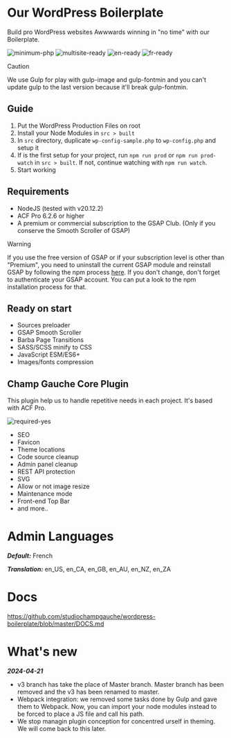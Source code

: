 # Our WordPress Boilerplate
Build pro WordPress websites Awwwards winning in "no time" with our Boilerplate.

![minimum-php](https://img.shields.io/badge/Minimum%20PHP-8.2-ff0000.svg)
![multisite-ready](https://img.shields.io/badge/Multisite%20Ready-no-fcba03.svg)
![en-ready](https://img.shields.io/badge/English%20Ready-yes-44cc11.svg)
![fr-ready](https://img.shields.io/badge/French%20Ready-yes-44cc11.svg)

> [!CAUTION]  
> We use Gulp for play with gulp-image and gulp-fontmin and you can't update gulp to the last version because it'll break gulp-fontmin.


## Guide
1. Put the WordPress Production Files on root
2. Install your Node Modules in `src > built`
3. In `src` directory, duplicate `wp-config-sample.php` to `wp-config.php` and setup it
4. If is the first setup for your project, run `npm run prod` or `npm run prod-watch` in `src > built`. If not, continue watching with `npm run watch`.
5. Start working


## Requirements
- NodeJS (tested with v20.12.2)
- ACF Pro 6.2.6 or higher
- A premium or commercial subscription to the GSAP Club. (Only if you conserve the Smooth Scroller of GSAP)

> [!WARNING]  
> If you use the free version of GSAP or if your subscription level is other than "Premium", you need to uninstall the current GSAP module and reinstall GSAP by following the npm process [here](https://gsap.com/docs/v3/Installation/). If you don't change, don't forget to authenticate your GSAP account. You can put a look to the npm installation process for that.


## Ready on start
- Sources preloader
- GSAP Smooth Scroller
- Barba Page Transitions
- SASS/SCSS minify to CSS
- JavaScript ESM/ES6+
- Images/fonts compression

## Champ Gauche Core Plugin
This plugin help us to handle repetitive needs in each project. It's based with ACF Pro.

![required-yes](https://img.shields.io/badge/Required-yes-ff0000.svg)

- SEO
- Favicon
- Theme locations
- Code source cleanup
- Admin panel cleanup
- REST API protection
- SVG
- Allow or not image resize
- Maintenance mode
- Front-end Top Bar
- and more..


# Admin Languages

***Default:*** French

***Translation:*** en_US, en_CA, en_GB, en_AU, en_NZ, en_ZA


# Docs
https://github.com/studiochampgauche/wordpress-boilerplate/blob/master/DOCS.md


# What's new
***2024-04-21***
- v3 branch has take the place of Master branch. Master branch has been removed and the v3 has been renamed to master.
- Webpack integration: we removed some tasks done by Gulp and gave them to Webpack. Now, you can import your node modules instead to be forced to place a JS file and call his path.
- We stop managin plugin conception for concentred urself in theming. We will come back to this later.